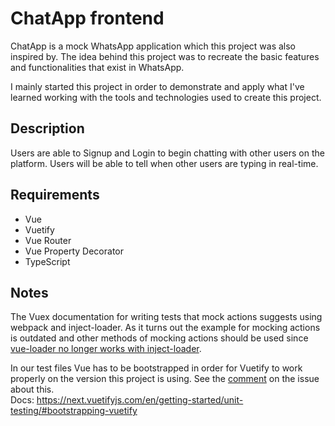 # ChatApp frontend
ChatApp is a mock WhatsApp application which this project was also inspired by. The idea behind this project was to
recreate the basic features and functionalities that exist in WhatsApp.

I mainly started this project in order to demonstrate and apply what I've learned working with the tools and
technologies used to create this project.

## Description
Users are able to Signup and Login to begin chatting with other users on the platform. Users will be able to tell when
other users are typing in real-time.

## Requirements
- Vue
- Vuetify
- Vue Router
- Vue Property Decorator
- TypeScript

## Notes

The Vuex documentation for writing tests that mock actions suggests using webpack and inject-loader. As it turns out the
example for mocking actions is outdated and other methods of mocking actions should be used since
[vue-loader no longer works with inject-loader](https://github.com/vuejs/vue-cli/issues/947#issuecomment-370796856).

In our test files Vue has to be bootstrapped in order for Vuetify to work properly on the version this project is using.
See the [comment](https://github.com/vuetifyjs/vuetify/issues/4964#issuecomment-500574050) on the issue about this.<br/>
Docs: https://next.vuetifyjs.com/en/getting-started/unit-testing/#bootstrapping-vuetify <br/>
